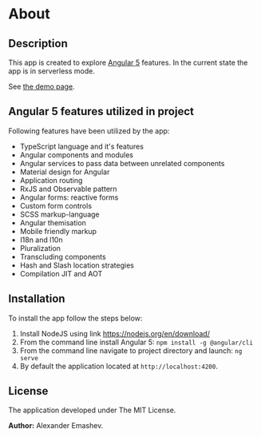 # About

## Description

This app is created to explore [Angular 5](https://angular.io) features. In the current state the app is in serverless mode.

See [the demo page](http://alexemashev.github.io/shadow-market/).

## Angular 5 features utilized in project

Following features have been utilized by the app:

- TypeScript language and it's features
- Angular components and modules
- Angular services to pass data between unrelated components
- Material design for Angular
- Application routing
- RxJS and Observable pattern
- Angular forms: reactive forms
- Custom form controls
- SCSS markup-language
- Angular themisation
- Mobile friendly markup
- I18n and l10n
- Pluralization
- Transcluding components
- Hash and Slash location strategies
- Compilation JIT and AOT

## Installation

To install the app follow the steps below:

1. Install NodeJS using link https://nodejs.org/en/download/
2. From the command line install Angular 5: `npm install -g @angular/cli`
3. From the command line navigate to project directory and launch: `ng serve`
4. By default the application located at `http://localhost:4200`.

## License

The application developed under The MIT License.

**Author:** Alexander Emashev.
